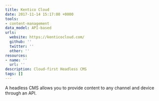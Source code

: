```yaml
---
title: Kentico Cloud
date: 2017-11-14 15:17:00 +0000
tools:
- content-management
data_model: API-based
urls:
  website: https://kenticocloud.com/
  github: ''
  twitter: ''
  other: ''
resources:
- name: ''
  url: ''
description: Cloud-first Headless CMS
tags: []
---
```

A headless CMS allows you to provide content to any channel and device through an API.
